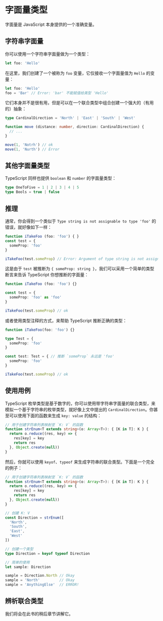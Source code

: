 # 字面量类型

字面量是 JavaScript 本身提供的一个准确变量。

## 字符串字面量

你可以使用一个字符串字面量做为一个类型：

```ts
let foo: 'Hello'
```

在这里，我们创建了一个被称为 `foo` 变量，它仅接收一个字面量值为 `Hello` 的变量：

```ts
let foo: 'Hello'
foo = 'Bar' // Error: 'bar' 不能赋值给类型 'Hello'
```

它们本身并不是很有用，但是可以在一个联合类型中组合创建一个强大的（有用的）抽象：

```ts
type CardinalDirection = 'North' | 'East' | 'South' | 'West'

function move (distance: number, direction: CardinalDirection) {
  // ...
}

move(1, 'Notrh') // ok
move(1, 'Nurth') // Error
```

## 其他字面量类型

TypeScript 同样也提供 `boolean` 和 `number` 的字面量类型：

```ts
type OneToFive = 1 | 2 | 3 | 4 | 5
type Bools = true | false
```

## 推理

通常，你会得到一个类似于 `Type string is not assignable to type 'foo'` 的错误，就好像如下一样：

```ts
function iTakeFoo (foo: 'foo') { }
const test = {
  someProp: 'foo'
}

iTakeFoo(test.someProp) // Error: Argument of type string is not assignable to parameter of type 'foo'
```

这是由于 `test` 被推断为 `{ someProp: string }`，我们可以采用一个简单的类型断言来告诉 TypeScript 你想推断的字面量：

```ts
function iTakeFoo (foo: 'foo') {}

const test = {
  someProp: 'foo' as 'foo'
}

iTakeFoo(test.someProp) // ok
```

或者使用类型注释的方式，来帮助 TypeScript 推断正确的类型：

```ts
function iTakeFoo(foo: 'foo') {}

type Test = {
  someProp: 'foo'
}

const test: Test = { // 推断 `someProp` 永远是 'foo'
  someProp: 'foo'
}

iTakeFoo(test.someProp) // ok
```

## 使用用例

TypeScript 枚举类型是基于数字的，你可以使用带字符串字面量的联合类型，来模拟一个基于字符串的枚举类型，就好像上文中提出的 `CardinalDirection`。你甚至可以使用下面的函数来生成 `key: value`  的结构：

```ts
// 用于创建字符串列表映射至 `K: V` 的函数
function strEnum<T extends string>(o: Array<T>): { [K in T]: K } {
  return o.reduce((res, key) => {
    res[key] = key
    return res
  }, Object.create(null))
}
```

然后，你就可以使用 `keyof`、`typeof` 来生成字符串的联合类型。下面是一个完全的例子：

```ts
// 用于创建字符串列表映射至 `K: V` 的函数
function strEnum<T extends string>(o: Array<T>): { [K in T]: K } {
  return o.reduce((res, key) => {
    res[key] = key
    return res
  }, Object.create(null))
}

// 创建 K: V
const Direction = strEnum([
  'North',
  'South',
  'East',
  'West'
])

// 创建一个类型
type Direction = keyof typeof Direction

// 简单的使用
let sample: Direction

sample = Direction.North // Okay
sample = 'North'         // Okay
sample = 'AnythingElse'  // ERROR!
```

## 辨析联合类型

我们将会在此书的稍后章节讲解它。